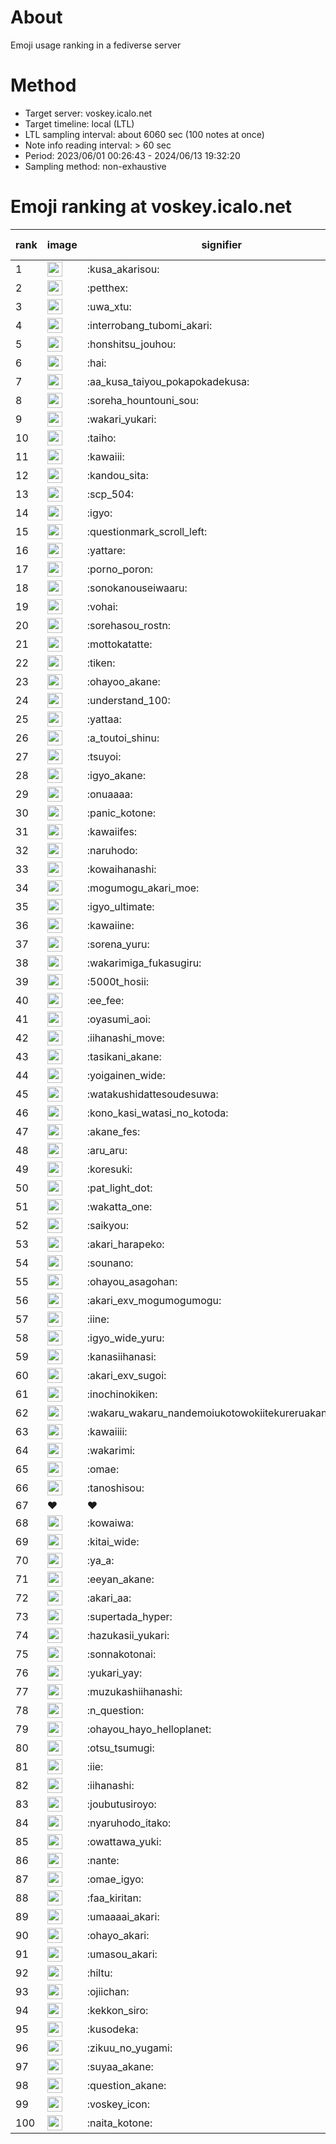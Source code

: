 # About
Emoji usage ranking in a fediverse server

# Method
- Target server: voskey.icalo.net
- Target timeline: local (LTL)
- LTL sampling interval: about 6060 sec (100 notes at once)
- Note info reading interval: > 60 sec
- Period: 2023/06/01 00:26:43 - 2024/06/13 19:32:20 
- Sampling method: non-exhaustive

# Emoji ranking at voskey.icalo.net

|rank|image|signifier|type|frequency score|
|----|----|----|----|----|
|1|<img height="24" src="https://voskey.icalo.net/emoji/kusa_akarisou.webp">|:kusa_akarisou:|custom|27316|
|2|<img height="24" src="https://voskey.icalo.net/emoji/petthex.webp">|:petthex:|custom|19089|
|3|<img height="24" src="https://voskey.icalo.net/emoji/uwa_xtu.webp">|:uwa_xtu:|custom|11498|
|4|<img height="24" src="https://voskey.icalo.net/emoji/interrobang_tubomi_akari.webp">|:interrobang_tubomi_akari:|custom|9981|
|5|<img height="24" src="https://voskey.icalo.net/emoji/honshitsu_jouhou.webp">|:honshitsu_jouhou:|custom|8640|
|6|<img height="24" src="https://voskey.icalo.net/emoji/hai.webp">|:hai:|custom|7602|
|7|<img height="24" src="https://voskey.icalo.net/emoji/aa_kusa_taiyou_pokapokadekusa.webp">|:aa_kusa_taiyou_pokapokadekusa:|custom|7163|
|8|<img height="24" src="https://voskey.icalo.net/emoji/soreha_hountouni_sou.webp">|:soreha_hountouni_sou:|custom|6788|
|9|<img height="24" src="https://voskey.icalo.net/emoji/wakari_yukari.webp">|:wakari_yukari:|custom|6636|
|10|<img height="24" src="https://voskey.icalo.net/emoji/taiho.webp">|:taiho:|custom|6534|
|11|<img height="24" src="https://voskey.icalo.net/emoji/kawaiii.webp">|:kawaiii:|custom|5725|
|12|<img height="24" src="https://voskey.icalo.net/emoji/kandou_sita.webp">|:kandou_sita:|custom|5628|
|13|<img height="24" src="https://voskey.icalo.net/emoji/scp_504.webp">|:scp_504:|custom|5540|
|14|<img height="24" src="https://voskey.icalo.net/emoji/igyo.webp">|:igyo:|custom|4379|
|15|<img height="24" src="https://voskey.icalo.net/emoji/questionmark_scroll_left.webp">|:questionmark_scroll_left:|custom|4215|
|16|<img height="24" src="https://voskey.icalo.net/emoji/yattare.webp">|:yattare:|custom|4205|
|17|<img height="24" src="https://voskey.icalo.net/emoji/porno_poron.webp">|:porno_poron:|custom|4181|
|18|<img height="24" src="https://voskey.icalo.net/emoji/sonokanouseiwaaru.webp">|:sonokanouseiwaaru:|custom|3951|
|19|<img height="24" src="https://voskey.icalo.net/emoji/vohai.webp">|:vohai:|custom|3913|
|20|<img height="24" src="https://voskey.icalo.net/emoji/sorehasou_rostn.webp">|:sorehasou_rostn:|custom|3799|
|21|<img height="24" src="https://voskey.icalo.net/emoji/mottokatatte.webp">|:mottokatatte:|custom|3677|
|22|<img height="24" src="https://voskey.icalo.net/emoji/tiken.webp">|:tiken:|custom|3517|
|23|<img height="24" src="https://voskey.icalo.net/emoji/ohayoo_akane.webp">|:ohayoo_akane:|custom|3422|
|24|<img height="24" src="https://voskey.icalo.net/emoji/understand_100.webp">|:understand_100:|custom|3406|
|25|<img height="24" src="https://voskey.icalo.net/emoji/yattaa.webp">|:yattaa:|custom|3282|
|26|<img height="24" src="https://voskey.icalo.net/emoji/a_toutoi_shinu.webp">|:a_toutoi_shinu:|custom|3079|
|27|<img height="24" src="https://voskey.icalo.net/emoji/tsuyoi.webp">|:tsuyoi:|custom|2969|
|28|<img height="24" src="https://voskey.icalo.net/emoji/igyo_akane.webp">|:igyo_akane:|custom|2942|
|29|<img height="24" src="https://voskey.icalo.net/emoji/onuaaaa.webp">|:onuaaaa:|custom|2932|
|30|<img height="24" src="https://voskey.icalo.net/emoji/panic_kotone.webp">|:panic_kotone:|custom|2846|
|31|<img height="24" src="https://voskey.icalo.net/emoji/kawaiifes.webp">|:kawaiifes:|custom|2805|
|32|<img height="24" src="https://voskey.icalo.net/emoji/naruhodo.webp">|:naruhodo:|custom|2683|
|33|<img height="24" src="https://voskey.icalo.net/emoji/kowaihanashi.webp">|:kowaihanashi:|custom|2646|
|34|<img height="24" src="https://voskey.icalo.net/emoji/mogumogu_akari_moe.webp">|:mogumogu_akari_moe:|custom|2637|
|35|<img height="24" src="https://voskey.icalo.net/emoji/igyo_ultimate.webp">|:igyo_ultimate:|custom|2598|
|36|<img height="24" src="https://voskey.icalo.net/emoji/kawaiine.webp">|:kawaiine:|custom|2450|
|37|<img height="24" src="https://voskey.icalo.net/emoji/sorena_yuru.webp">|:sorena_yuru:|custom|2396|
|38|<img height="24" src="https://voskey.icalo.net/emoji/wakarimiga_fukasugiru.webp">|:wakarimiga_fukasugiru:|custom|2386|
|39|<img height="24" src="https://voskey.icalo.net/emoji/5000t_hosii.webp">|:5000t_hosii:|custom|2379|
|40|<img height="24" src="https://voskey.icalo.net/emoji/ee_fee.webp">|:ee_fee:|custom|2365|
|41|<img height="24" src="https://voskey.icalo.net/emoji/oyasumi_aoi.webp">|:oyasumi_aoi:|custom|2311|
|42|<img height="24" src="https://voskey.icalo.net/emoji/iihanashi_move.webp">|:iihanashi_move:|custom|2302|
|43|<img height="24" src="https://voskey.icalo.net/emoji/tasikani_akane.webp">|:tasikani_akane:|custom|2120|
|44|<img height="24" src="https://voskey.icalo.net/emoji/yoigainen_wide.webp">|:yoigainen_wide:|custom|2105|
|45|<img height="24" src="https://voskey.icalo.net/emoji/watakushidattesoudesuwa.webp">|:watakushidattesoudesuwa:|custom|2040|
|46|<img height="24" src="https://voskey.icalo.net/emoji/kono_kasi_watasi_no_kotoda.webp">|:kono_kasi_watasi_no_kotoda:|custom|1984|
|47|<img height="24" src="https://voskey.icalo.net/emoji/akane_fes.webp">|:akane_fes:|custom|1961|
|48|<img height="24" src="https://voskey.icalo.net/emoji/aru_aru.webp">|:aru_aru:|custom|1949|
|49|<img height="24" src="https://voskey.icalo.net/emoji/koresuki.webp">|:koresuki:|custom|1945|
|50|<img height="24" src="https://voskey.icalo.net/emoji/pat_light_dot.webp">|:pat_light_dot:|custom|1942|
|51|<img height="24" src="https://voskey.icalo.net/emoji/wakatta_one.webp">|:wakatta_one:|custom|1932|
|52|<img height="24" src="https://voskey.icalo.net/emoji/saikyou.webp">|:saikyou:|custom|1866|
|53|<img height="24" src="https://voskey.icalo.net/emoji/akari_harapeko.webp">|:akari_harapeko:|custom|1858|
|54|<img height="24" src="https://voskey.icalo.net/emoji/sounano.webp">|:sounano:|custom|1855|
|55|<img height="24" src="https://voskey.icalo.net/emoji/ohayou_asagohan.webp">|:ohayou_asagohan:|custom|1824|
|56|<img height="24" src="https://voskey.icalo.net/emoji/akari_exv_mogumogumogu.webp">|:akari_exv_mogumogumogu:|custom|1780|
|57|<img height="24" src="https://voskey.icalo.net/emoji/iine.webp">|:iine:|custom|1717|
|58|<img height="24" src="https://voskey.icalo.net/emoji/igyo_wide_yuru.webp">|:igyo_wide_yuru:|custom|1695|
|59|<img height="24" src="https://voskey.icalo.net/emoji/kanasiihanasi.webp">|:kanasiihanasi:|custom|1597|
|60|<img height="24" src="https://voskey.icalo.net/emoji/akari_exv_sugoi.webp">|:akari_exv_sugoi:|custom|1582|
|61|<img height="24" src="https://voskey.icalo.net/emoji/inochinokiken.webp">|:inochinokiken:|custom|1579|
|62|<img height="24" src="https://voskey.icalo.net/emoji/wakaru_wakaru_nandemoiukotowokiitekureruakanetyan.webp">|:wakaru_wakaru_nandemoiukotowokiitekureruakanetyan:|custom|1545|
|63|<img height="24" src="https://voskey.icalo.net/emoji/kawaiiii.webp">|:kawaiiii:|custom|1540|
|64|<img height="24" src="https://voskey.icalo.net/emoji/wakarimi.webp">|:wakarimi:|custom|1532|
|65|<img height="24" src="https://voskey.icalo.net/emoji/omae.webp">|:omae:|custom|1515|
|66|<img height="24" src="https://voskey.icalo.net/emoji/tanoshisou.webp">|:tanoshisou:|custom|1480|
|67|❤|❤|unicode|1455|
|68|<img height="24" src="https://voskey.icalo.net/emoji/kowaiwa.webp">|:kowaiwa:|custom|1449|
|69|<img height="24" src="https://voskey.icalo.net/emoji/kitai_wide.webp">|:kitai_wide:|custom|1437|
|70|<img height="24" src="https://voskey.icalo.net/emoji/ya_a.webp">|:ya_a:|custom|1426|
|71|<img height="24" src="https://voskey.icalo.net/emoji/eeyan_akane.webp">|:eeyan_akane:|custom|1416|
|72|<img height="24" src="https://voskey.icalo.net/emoji/akari_aa.webp">|:akari_aa:|custom|1397|
|73|<img height="24" src="https://voskey.icalo.net/emoji/supertada_hyper.webp">|:supertada_hyper:|custom|1340|
|74|<img height="24" src="https://voskey.icalo.net/emoji/hazukasii_yukari.webp">|:hazukasii_yukari:|custom|1333|
|75|<img height="24" src="https://voskey.icalo.net/emoji/sonnakotonai.webp">|:sonnakotonai:|custom|1292|
|76|<img height="24" src="https://voskey.icalo.net/emoji/yukari_yay.webp">|:yukari_yay:|custom|1291|
|77|<img height="24" src="https://voskey.icalo.net/emoji/muzukashiihanashi.webp">|:muzukashiihanashi:|custom|1289|
|78|<img height="24" src="https://voskey.icalo.net/emoji/n_question.webp">|:n_question:|custom|1272|
|79|<img height="24" src="https://voskey.icalo.net/emoji/ohayou_hayo_helloplanet.webp">|:ohayou_hayo_helloplanet:|custom|1250|
|80|<img height="24" src="https://voskey.icalo.net/emoji/otsu_tsumugi.webp">|:otsu_tsumugi:|custom|1214|
|81|<img height="24" src="https://voskey.icalo.net/emoji/iie.webp">|:iie:|custom|1212|
|82|<img height="24" src="https://voskey.icalo.net/emoji/iihanashi.webp">|:iihanashi:|custom|1201|
|83|<img height="24" src="https://voskey.icalo.net/emoji/joubutusiroyo.webp">|:joubutusiroyo:|custom|1197|
|84|<img height="24" src="https://voskey.icalo.net/emoji/nyaruhodo_itako.webp">|:nyaruhodo_itako:|custom|1190|
|85|<img height="24" src="https://voskey.icalo.net/emoji/owattawa_yuki.webp">|:owattawa_yuki:|custom|1181|
|86|<img height="24" src="https://voskey.icalo.net/emoji/nante.webp">|:nante:|custom|1181|
|87|<img height="24" src="https://voskey.icalo.net/emoji/omae_igyo.webp">|:omae_igyo:|custom|1179|
|88|<img height="24" src="https://voskey.icalo.net/emoji/faa_kiritan.webp">|:faa_kiritan:|custom|1177|
|89|<img height="24" src="https://voskey.icalo.net/emoji/umaaaai_akari.webp">|:umaaaai_akari:|custom|1154|
|90|<img height="24" src="https://voskey.icalo.net/emoji/ohayo_akari.webp">|:ohayo_akari:|custom|1121|
|91|<img height="24" src="https://voskey.icalo.net/emoji/umasou_akari.webp">|:umasou_akari:|custom|1119|
|92|<img height="24" src="https://voskey.icalo.net/emoji/hiltu.webp">|:hiltu:|custom|1118|
|93|<img height="24" src="https://voskey.icalo.net/emoji/ojiichan.webp">|:ojiichan:|custom|1112|
|94|<img height="24" src="https://voskey.icalo.net/emoji/kekkon_siro.webp">|:kekkon_siro:|custom|1112|
|95|<img height="24" src="https://voskey.icalo.net/emoji/kusodeka.webp">|:kusodeka:|custom|1108|
|96|<img height="24" src="https://voskey.icalo.net/emoji/zikuu_no_yugami.webp">|:zikuu_no_yugami:|custom|1105|
|97|<img height="24" src="https://voskey.icalo.net/emoji/suyaa_akane.webp">|:suyaa_akane:|custom|1105|
|98|<img height="24" src="https://voskey.icalo.net/emoji/question_akane.webp">|:question_akane:|custom|1062|
|99|<img height="24" src="https://voskey.icalo.net/emoji/voskey_icon.webp">|:voskey_icon:|custom|1039|
|100|<img height="24" src="https://voskey.icalo.net/emoji/naita_kotone.webp">|:naita_kotone:|custom|1031|
